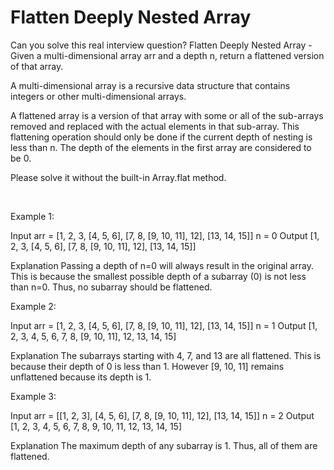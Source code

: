 # Flatten Deeply Nested Array

Can you solve this real interview question? Flatten Deeply Nested Array - Given a multi-dimensional array arr and a depth n, return a flattened version of that array.

A multi-dimensional array is a recursive data structure that contains integers or other multi-dimensional arrays.

A flattened array is a version of that array with some or all of the sub-arrays removed and replaced with the actual elements in that sub-array. This flattening operation should only be done if the current depth of nesting is less than n. The depth of the elements in the first array are considered to be 0.

Please solve it without the built-in Array.flat method.

 

Example 1:


Input
arr = [1, 2, 3, [4, 5, 6], [7, 8, [9, 10, 11], 12], [13, 14, 15]]
n = 0
Output
[1, 2, 3, [4, 5, 6], [7, 8, [9, 10, 11], 12], [13, 14, 15]]

Explanation
Passing a depth of n=0 will always result in the original array. This is because the smallest possible depth of a subarray (0) is not less than n=0. Thus, no subarray should be flattened. 

Example 2:


Input
arr = [1, 2, 3, [4, 5, 6], [7, 8, [9, 10, 11], 12], [13, 14, 15]]
n = 1
Output
[1, 2, 3, 4, 5, 6, 7, 8, [9, 10, 11], 12, 13, 14, 15]

Explanation
The subarrays starting with 4, 7, and 13 are all flattened. This is because their depth of 0 is less than 1. However [9, 10, 11] remains unflattened because its depth is 1.

Example 3:


Input
arr = [[1, 2, 3], [4, 5, 6], [7, 8, [9, 10, 11], 12], [13, 14, 15]]
n = 2
Output
[1, 2, 3, 4, 5, 6, 7, 8, 9, 10, 11, 12, 13, 14, 15]

Explanation
The maximum depth of any subarray is 1. Thus, all of them are flattened.
